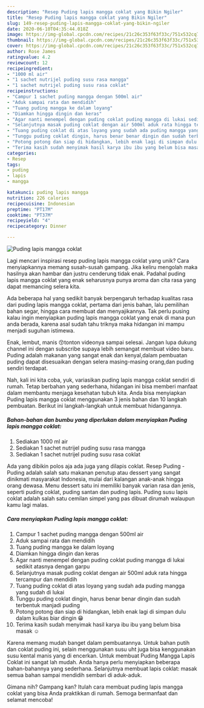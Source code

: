 ```yaml
---
description: "Resep Puding lapis mangga coklat yang Bikin Ngiler"
title: "Resep Puding lapis mangga coklat yang Bikin Ngiler"
slug: 149-resep-puding-lapis-mangga-coklat-yang-bikin-ngiler
date: 2020-06-10T04:35:44.018Z
image: https://img-global.cpcdn.com/recipes/21c26c353f63f33c/751x532cq70/puding-lapis-mangga-coklat-foto-resep-utama.jpg
thumbnail: https://img-global.cpcdn.com/recipes/21c26c353f63f33c/751x532cq70/puding-lapis-mangga-coklat-foto-resep-utama.jpg
cover: https://img-global.cpcdn.com/recipes/21c26c353f63f33c/751x532cq70/puding-lapis-mangga-coklat-foto-resep-utama.jpg
author: Rose James
ratingvalue: 4.2
reviewcount: 12
recipeingredient:
- "1000 ml air"
- "1 sachet nutrijel puding susu rasa mangga"
- "1 sachet nutrijel puding susu rasa coklat"
recipeinstructions:
- "Campur 1 sachet puding mangga dengan 500ml air"
- "Aduk sampai rata dan mendidih"
- "Tuang puding mangga ke dalam loyang"
- "Diamkan hingga dingin dan keras"
- "Agar nanti menempel dengan puding coklat puding mangga di lukai sedikit atasnya dengan garpu"
- "Selanjutnya masak puding coklat dengan air 500ml aduk rata hingga tercampur dan mendidih"
- "Tuang puding coklat di atas loyang yang sudah ada puding mangga yang sudah di lukai"
- "Tunggu puding coklat dingin, harus benar benar dingin dan sudah terbentuk manjadi puding"
- "Potong potong dan siap di hidangkan, lebih enak lagi di simpan dulu dalam kulkas biar dingin 😁"
- "Terima kasih sudah menyimak hasil karya ibu ibu yang belum bisa masak ☺"
categories:
- Resep
tags:
- puding
- lapis
- mangga

katakunci: puding lapis mangga 
nutrition: 226 calories
recipecuisine: Indonesian
preptime: "PT17M"
cooktime: "PT37M"
recipeyield: "4"
recipecategory: Dinner

---
```



![Puding lapis mangga coklat](https://img-global.cpcdn.com/recipes/21c26c353f63f33c/751x532cq70/puding-lapis-mangga-coklat-foto-resep-utama.jpg)

Lagi mencari inspirasi resep puding lapis mangga coklat yang unik? Cara menyiapkannya memang susah-susah gampang. Jika keliru mengolah maka hasilnya akan hambar dan justru cenderung tidak enak. Padahal puding lapis mangga coklat yang enak seharusnya punya aroma dan cita rasa yang dapat memancing selera kita.

Ada beberapa hal yang sedikit banyak berpengaruh terhadap kualitas rasa dari puding lapis mangga coklat, pertama dari jenis bahan, lalu pemilihan bahan segar, hingga cara membuat dan menyajikannya. Tak perlu pusing kalau ingin menyiapkan puding lapis mangga coklat yang enak di mana pun anda berada, karena asal sudah tahu triknya maka hidangan ini mampu menjadi suguhan istimewa.

Enak, lembut, manis 😚tonton videonya sampai selesai. Jangan lupa dukung channel ini dengan subscribe supaya lebih semangat membuat video baru. Puding adalah makanan yang sangat enak dan kenyal,dalam pembuatan puding dapat disesuaikan dengan selera masing-masing orang,dan puding sendiri terdapat.


Nah, kali ini kita coba, yuk, variasikan puding lapis mangga coklat sendiri di rumah. Tetap berbahan yang sederhana, hidangan ini bisa memberi manfaat dalam membantu menjaga kesehatan tubuh kita. Anda bisa menyiapkan Puding lapis mangga coklat menggunakan 3 jenis bahan dan 10 langkah pembuatan. Berikut ini langkah-langkah untuk membuat hidangannya.

<!--inarticleads1-->

##### Bahan-bahan dan bumbu yang diperlukan dalam menyiapkan Puding lapis mangga coklat:

1. Sediakan 1000 ml air
1. Sediakan 1 sachet nutrijel puding susu rasa mangga
1. Sediakan 1 sachet nutrijel puding susu rasa coklat


Ada yang dibikin polos aja ada juga yang dilapis coklat. Resep Puding - Puding adalah salah satu makanan penutup atau dessert yang sangat dinikmati masyarakat Indonesia, mulai dari kalangan anak-anak hingga orang dewasa. Menu dessert satu ini memiliki banyak varian rasa dan jenis, seperti puding coklat, puding santan dan puding lapis. Puding susu lapis coklat adalah salah satu cemilan simpel yang pas dibuat dirumah walaupun kamu lagi malas. 

<!--inarticleads2-->

##### Cara menyiapkan Puding lapis mangga coklat:

1. Campur 1 sachet puding mangga dengan 500ml air
1. Aduk sampai rata dan mendidih
1. Tuang puding mangga ke dalam loyang
1. Diamkan hingga dingin dan keras
1. Agar nanti menempel dengan puding coklat puding mangga di lukai sedikit atasnya dengan garpu
1. Selanjutnya masak puding coklat dengan air 500ml aduk rata hingga tercampur dan mendidih
1. Tuang puding coklat di atas loyang yang sudah ada puding mangga yang sudah di lukai
1. Tunggu puding coklat dingin, harus benar benar dingin dan sudah terbentuk manjadi puding
1. Potong potong dan siap di hidangkan, lebih enak lagi di simpan dulu dalam kulkas biar dingin 😁
1. Terima kasih sudah menyimak hasil karya ibu ibu yang belum bisa masak ☺


Karena memang mudah banget dalam pembuatannya. Untuk bahan putih dan coklat puding ini, selain menggunakan susu uht juga bisa kenggunakan susu kental manis yang di encerkan. Untuk membuat Puding Mangga Lapis Coklat ini sangat lah mudah. Anda hanya perlu menyiapkan beberapa bahan-bahannya yang sederhana. Selanjutnya membuat lapis coklat: masak semua bahan sampai mendidih sembari di aduk-aduk. 

Gimana nih? Gampang kan? Itulah cara membuat puding lapis mangga coklat yang bisa Anda praktikkan di rumah. Semoga bermanfaat dan selamat mencoba!

